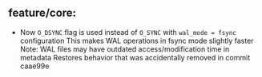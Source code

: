 ## feature/core:

* Now `O_DSYNC` flag is used instead of `O_SYNC` with `wal_mode = fsync` configuration
  This makes WAL operations in fsync mode slightly faster
  Note: WAL files may have outdated access/modification time in metadata
  Restores behavior that was accidentally removed in commit caae99e
